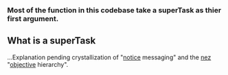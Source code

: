 ### Most of the function in this codebase take a superTask as thier first argument. 

What is a superTask
-------------------

...Explanation pending crystallization of "[notice](https://github.com/nomilous/notice) messaging" and the [nez](https://github.com/nomilous/nez) "[objective](https://github.com/nomilous/eo) hierarchy".



